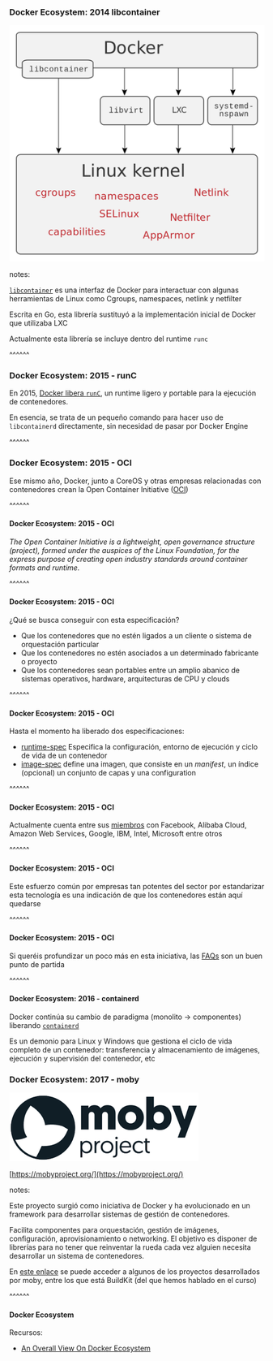 ### Docker Ecosystem: 2014 libcontainer

![libcontainer](images/libcontainer.png)<!-- .element: class="plain" style="height: 70vh"-->

notes:

[`libcontainer`](https://github.com/opencontainers/runc/tree/master/libcontainer) 
es una interfaz de Docker para interactuar con algunas
herramientas de Linux como Cgroups, namespaces, netlink y netfilter

Escrita en Go, esta librería sustituyó a la implementación inicial de Docker
que utilizaba LXC

Actualmente esta librería se incluye dentro del runtime `runc`

^^^^^^

### Docker Ecosystem: 2015 - runC

En 2015, [Docker libera `runC`](https://www.docker.com/blog/runc/), un runtime ligero y portable para la ejecución de contenedores.

En esencia, se trata de un pequeño comando para hacer uso de `libcontainerd`
directamente, sin necesidad de pasar por Docker Engine

^^^^^^

### Docker Ecosystem: 2015 - OCI

Ese mismo año, Docker, junto a CoreOS y otras empresas relacionadas con 
contenedores crean la Open Container Initiative 
([OCI](https://www.opencontainers.org/))

^^^^^^

#### Docker Ecosystem: 2015 - OCI

_The Open Container Initiative
is a lightweight, open governance structure (project), formed under the auspices of the Linux Foundation, for the express purpose of creating open industry standards around container formats and runtime._


^^^^^^
#### Docker Ecosystem: 2015 - OCI

¿Qué se busca conseguir con esta especificación?

* Que los contenedores que no estén ligados a un cliente o sistema de 
  orquestación particular
* Que los contenedores no estén asociados a un determinado fabricante o
  proyecto
* Que los contenedores sean portables entre un amplio abanico de sistemas
  operativos, hardware, arquitecturas de CPU y clouds

^^^^^^
#### Docker Ecosystem: 2015 - OCI

Hasta el momento ha liberado dos especificaciones:
* [runtime-spec](https://github.com/opencontainers/runtime-spec) Especifica la configuración, entorno de ejecución y ciclo de vida de un contenedor
* [image-spec](https://github.com/opencontainers/image-spec) define una imagen, que consiste en un _manifest_, un índice (opcional) un conjunto de capas y una configuration

^^^^^^

#### Docker Ecosystem: 2015 - OCI

Actualmente cuenta entre sus [miembros](https://www.opencontainers.org/about/members) con Facebook, Alibaba Cloud, Amazon Web Services, Google, IBM, Intel, Microsoft entre otros

^^^^^^
#### Docker Ecosystem: 2015 - OCI

Este esfuerzo común por empresas tan potentes del sector por estandarizar
esta tecnología es una indicación de que los contenedores están aquí quedarse

^^^^^^
#### Docker Ecosystem: 2015 - OCI

Si queréis profundizar un poco más en esta iniciativa, las 
[FAQs](https://www.opencontainers.org/faq) son un
buen punto de partida

^^^^^^

#### Docker Ecosystem: 2016 - containerd

Docker continúa su cambio de paradigma (monolito -> componentes) liberando
[`containerd`](https://www.docker.com/blog/what-is-containerd-runtime/)

Es un demonio para Linux y Windows que gestiona el ciclo de vida completo de un contenedor:  transferencia y almacenamiento de imágenes, ejecución y supervisión del contenedor, etc


### Docker Ecosystem: 2017 - moby

![moby project](images/moby_project.png)<!-- .element: class="plain" -->

[https://mobyproject.org/](https://mobyproject.org/)

notes:

Este proyecto surgió como iniciativa de Docker y ha evolucionado en 
un framework para desarrollar sistemas de gestión de contenedores.

Facilita componentes para orquestación, gestión de imágenes, configuración,
aprovisionamiento o networking. El objetivo es disponer de librerías para 
no tener que reinventar la rueda cada vez alguien necesita desarrollar un sistema de contenedores.

En [este enlace](https://mobyproject.org/projects/) se puede acceder a algunos de los proyectos desarrollados
por moby, entre los que está BuildKit (del que hemos hablado en el curso)


^^^^^^

#### Docker Ecosystem

Recursos:

* [An Overall View On Docker Ecosystem](https://medium.com/faun/an-overall-view-on-docker-ecosystem-containers-moby-swarm-linuxkit-containerd-kubernetes-5e4972a6a1e8)